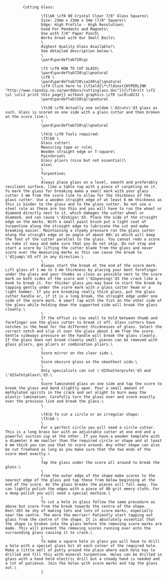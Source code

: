 			Cutting Glass:

					\f1\b0 \cf0 80 Crystal Clear 7/8" Glass Squares\
					Size: 23mm x 23mm x 5mm (7/8" Square)\
					Edge: High Profile - High Resolution\
					Used For Pendants and Magnets\
					Use with 7/8" Paper Punch\
					Works Great with Our Small Bails\
					\
					Highest Quality Glass Available!\
					See detailed description below:\
					\
					\pard\pardeftab720\qc

					\f3 \cf0 HOW TO CUT GLASS\
					\pard\pardeftab720\ql\qnatural
					\cf0 \
					\pard\pardeftab720\sa240\ql\qnatural
					\cf4 Click here to {\field{\*\fldinst{HYPERLINK "http://www.ripsdiy.co.za/worddocs/cuttinglass.doc"}}{\fldrslt \cf2 \ul \ulc2 print this page}} without graphics.\cf0 \uc0\u8232 \
					\pard\pardeftab720\ql\qnatural

					\fs30 \cf0 Actually one seldom \'d2cuts\'d3 glass as such. Glass is scored on one side with a glass cutter and then broken on the score line.\
					\
					\pard\pardeftab720\ql\qnatural

					\f4\b \cf0 Tools required:
					\f3\b0 \
					Glass cutter\
					Measuring tape or rule\
					Wooden straight edge or T-square\
					Paintbrush\
					Glass pliers (nice but not essential)\
					also\
					\
					Turpentine\
					\
					Always place glass on a level, smooth and preferably resilient surface, like a table top with a piece of carpeting on it. To mark the glass for breaking make a small mark with your glass cutter 3 mm from the score line to allow for the thickness of the glass cutter. Use a wooden straight edge of at least 6 mm thickness as this is kinder to the glass and to the glass cutter. Do not use a steel rule as these are too thin and you will have to run the wheel or diamond directly next to it, which damages the cutter wheel or diamond, and can cause \'d2skips\'d3. Place the side of the straight edge on the marks. With a small paint brush put a light coat of turpentine along the straight edge to lubricate the cut and make breaking easier. Maintaining a steady pressure run the glass cutter along the straight edge at an angle of about 60\'a1 which will keep the foot of the cutter parallel to the glass. You cannot redo a score so take it easy and make sure that you do not skip. Do not stop and start a score by lifting the cutter blade from the glass and never score over the measuring marks as this can cause the break to \'d2jump\'d3 off in any direction.\
					\
					Always start the break at the end of the score mark. Lift glass of 1 mm to 3 mm thickness by placing your bent forefinger under the glass and your thumbs as close as possible next to the score mark on both sides of the score and \'d2opening\'d3 the crack like a book to break it. For thicker glass you may have to start the break by tapping gently under the score mark with a glass cutter head or a light hammer. If you are breaking really thick glass, put the glass cutter handle or, if it is a long break, the straight edge under one side of the score mark. A smart rap with the fist on the other side of the glass while holding down the supported side will break the glass cleanly.\
					\
					If the offcut is too small to hold between thumb and forefinger use the glass cutter to break it off. Glass cutters have notches in the head for the different thicknesses of glass. Select the correct notch and slip it over the glass about 1 mm from the score. Gentle sideways pressure on the handle will break the glass cleanly. If the glass does not break cleanly small pieces can be removed with glass pliers, gas pliers or combination pliers.\
					\
					Score mirror on the clear side.\
					\
					Score obscure glass on the smoothest side.\
					\
					Only specialists can cut \'d2Shatterprufe\'d3 and \'d2SafetyGlass\'d3.\
					\
					Score laminated glass on one side and tap the score to break the glass and bend slightly open. Pour a small amount of methylated spirits in the crack and set alight to burn away the plastic lamination. Carefully turn the glass over and score exactly over the previous line and break the glass.\
					\

					\f4\b To cut a circle or an irregular shape:
					\f3\b0 \
					\
					For a perfect circle you will need a circle cutter. This is a long brass bar with an adjustable cutter at one end and a powerful suction cup at the other. If you have a wooden template with a diameter 6 mm smaller than the required circle or shape and at least 6 mm thick you can use that to score around. Any other shape can also be cut freehand as long as you make sure that the two ends of the score meet exactly.\
					\
					Tap the glass under the score all around to break the glass.\
					\
					From the outer edge of the shape make scores to the nearest edge of the glass and tap these from below beginning at the end of the score. As the glass breaks the pieces will fall away. You can lightly polish the edges with a piece of 80 grit emery cloth. For a deep polish you will need a special machine.\
					\
					To cut a hole in glass follow the same procedure as above but score from the break towards the centre of the shape. Don\'d5t be shy of making lots and lots of score marks, especially near the centre. The more the merrier! Patiently start tapping out glass from the centre of the shape. It is absolutely essential that the shape is broken into the glass before the removing score marks are made. This will prevent the removing scores running over onto the surrounding glass causing it to crack.\
					\
					To make a square hole in glass you will have to drill a hole with a special glass bit at each corner of the required hole. Make a little well of putty around the place where each hole has to drilled and fill this with mineral turpentine. Holes can be drilled in glass with a hand held electric drill but a steady hand is needed and a lot of patience. Join the holes with score marks and tap the glass out.\
					}
